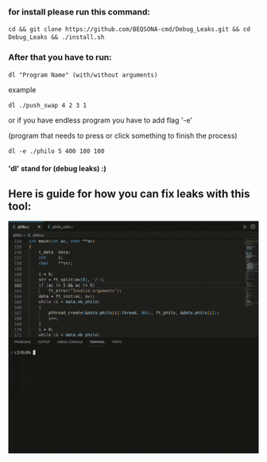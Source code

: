 ### for install please run this command:
```
cd && git clone https://github.com/BEQSONA-cmd/Debug_Leaks.git && cd Debug_Leaks && ./install.sh
```


### After that you have to run:
```
dl "Program Name" (with/without arguments)
```
example
```
dl ./push_swap 4 2 3 1
```
or if you have endless program you have to add flag '-e'

(program that needs to press or click something to finish the process)
```
dl -e ./philo 5 400 100 100
```

#### 'dl' stand for (debug leaks) :)

## Here is guide for how you can fix leaks with this tool:
<img src="https://github.com/BEQSONA-cmd/Debug_Leaks/blob/main/gif/Debug_leaks_Guide.gif" width="600">
